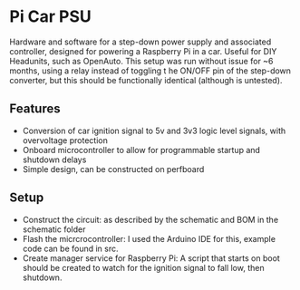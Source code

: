 # Pi Car PSU
Hardware and software for a step-down power supply and associated controller, designed for powering a Raspberry Pi in a car. 
Useful for DIY Headunits, such as OpenAuto. This setup was run without issue for ~6 months, using a relay instead of toggling t
he ON/OFF pin of the step-down converter, but this should be functionally identical (although is untested).

## Features
- Conversion of car ignition signal to 5v and 3v3 logic level signals, with overvoltage protection
- Onboard microcontroller to allow for programmable startup and shutdown delays
- Simple design, can be constructed on perfboard

## Setup
- Construct the circuit: as described by the schematic and BOM in the schematic folder
- Flash the micrcrocontroller: I used the Arduino IDE for this, example code can be found in src.
- Create manager service for Raspberry Pi: A script that starts on boot should be created to watch for the ignition signal to fall low, then shutdown.
